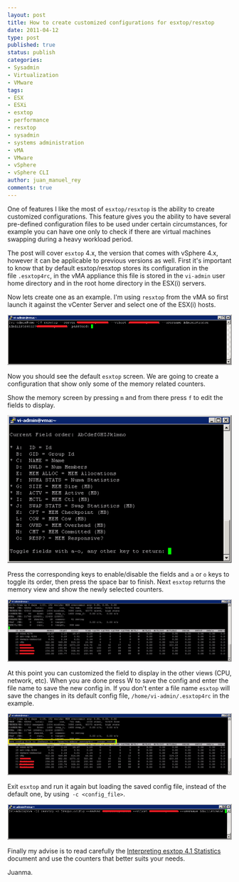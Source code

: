 ```yaml
---
layout: post
title: How to create customized configurations for esxtop/resxtop
date: 2011-04-12
type: post
published: true
status: publish
categories:
- Sysadmin
- Virtualization
- VMware
tags:
- ESX
- ESXi
- esxtop
- performance
- resxtop
- sysadmin
- systems administration
- vMA
- VMware
- vSphere
- vSphere CLI
author: juan_manuel_rey
comments: true
---
```


One of features I like the most of `esxtop/resxtop` is the ability to create customized configurations. This feature gives you the ability to have several pre-defined configuration files to be used under certain circumstances, for example you can have one only to check if there are virtual machines swapping during a heavy workload period.

The post will cover `esxtop` 4.x, the version that comes with vSphere 4.x, however it can be applicable to previous versions as well. First it's important to know that by default esxtop/resxtop stores its configuration in the file `.esxtop4rc`, in the vMA appliance this file is stored in the `vi-admin` user home directory and in the root home directory in the ESX(i) servers.

Now lets create one as an example. I'm using `resxtop` from the vMA so first launch it against the vCenter Server and select one of the ESX(i) hosts.

[![](/images/resxtop1.png "resxtop")]({{site.url}}/images/resxtop1.png)

Now you should see the default `esxtop` screen. We are going to create a configuration that show only some of the memory related counters.

Show the memory screen by pressing `m` and from there press `f` to edit the fields to display.

[![](/images/esxtop_edit_fields2.png "Edit esxtop fields")]({{site.url}}/images/esxtop_edit_fields2.png)

Press the corresponding keys to enable/disable the fields and `a` or `o` keys to toggle its order, then press the space bar to finish. Next `esxtop` returns the memory view and show the newly selected counters.

[![](/images/memory.png "esxtop memory view")]({{site.url}}/images/memory.png)

At this point you can customized the field to display in the other views (CPU, network, etc). When you are done press W to save the config and enter the file name to save the new config in. If you don't enter a file name `esxtop` will save the changes in its default config file, `/home/vi-admin/.esxtop4rc` in the example.

[![](/images/save_custom_file.png "Save esxtop config to file")]({{site.url}}/images/save_custom_file.png)

Exit `esxtop` and run it again but loading the saved config file, instead of the default one, by using` -c <config_file>`.

[![](/images/load_custom_config.png "Load esxtop custom config file")]({{site.url}}/images/load_custom_config.png)

Finally my advise is to read carefully the [Interpreting esxtop 4.1 Statistics](http://communities.vmware.com/docs/DOC-11812 "Interpreting esxtop 4.1 Statistics") document and use the counters that better suits your needs.

Juanma.
